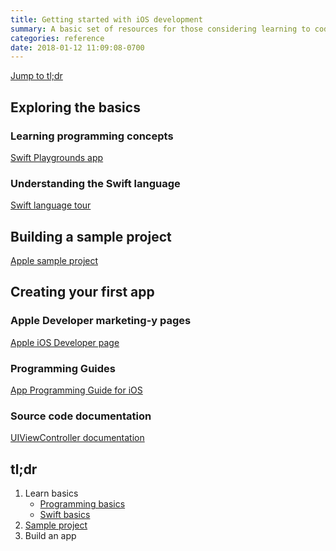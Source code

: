 ```yaml
---
title: Getting started with iOS development
summary: A basic set of resources for those considering learning to code iOS apps
categories: reference
date: 2018-01-12 11:09:08-0700
---
```


[Jump to tl;dr](#tldr)

## Exploring the basics

### Learning programming concepts
[Swift Playgrounds app](https://itunes.apple.com/us/app/swift-playgrounds/id908519492?mt=8&at=1010lqCX)

### Understanding the Swift language
[Swift language tour](https://developer.apple.com/library/content/documentation/Swift/Conceptual/Swift_Programming_Language/GuidedTour.html)

## Building a sample project
[Apple sample project](https://developer.apple.com/library/content/referencelibrary/GettingStarted/DevelopiOSAppsSwift/index.html)

## Creating your first app

### Apple Developer marketing-y pages
[Apple iOS Developer page](https://developer.apple.com/ios/)

### Programming Guides
[App Programming Guide for iOS](https://developer.apple.com/library/content/documentation/iPhone/Conceptual/iPhoneOSProgrammingGuide/Introduction/Introduction.html)

### Source code documentation
[UIViewController documentation](https://developer.apple.com/documentation/uikit/uiviewcontroller)

## tl;dr
1. Learn basics
	- [Programming basics](https://itunes.apple.com/us/app/swift-playgrounds/id908519492?mt=8&at=1010lqCX)
	- [Swift basics](https://developer.apple.com/library/content/documentation/Swift/Conceptual/Swift_Programming_Language/GuidedTour.html)
2. [Sample project](https://developer.apple.com/library/content/referencelibrary/GettingStarted/DevelopiOSAppsSwift/index.html)
3. Build an app

